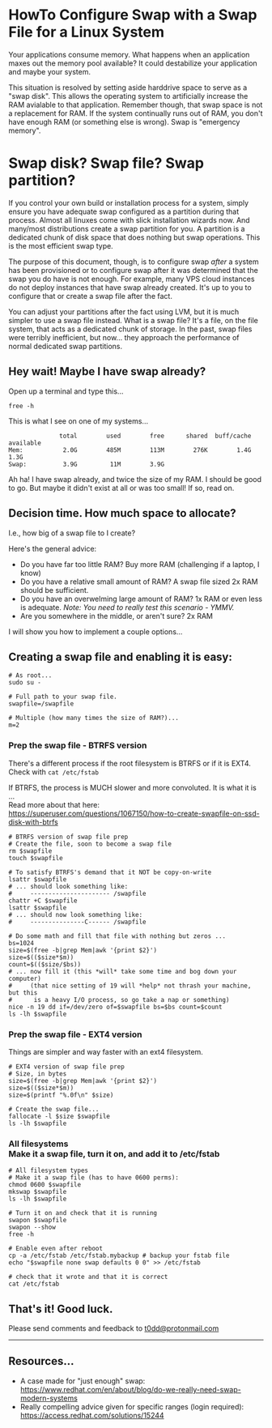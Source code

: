 # HowTo Configure Swap with a Swap File for a Linux System

Your applications consume memory. What happens when an application maxes out
the memory pool available? It could destabilize your application and maybe your
system.

This situation is resolved by setting aside harddrive space to serve as a "swap
disk". This allows the operating system to artificially increase the RAM
avialable to that application. Remember though, that swap space is not a
replacement for RAM. If the system continually runs out of RAM, you don't have
enough RAM (or something else is wrong). Swap is "emergency memory".

# Swap disk? Swap file? Swap partition?

If you control your own build or installation process for a system, simply
ensure you have adequate swap configured as a partition during that process.
Almost all linuxes come with slick installation wizards now. And many/most
distributions create a swap partition for you. A partition is a dedicated chunk
of disk space that does nothing but swap operations. This is the most efficient
swap type. 

The purpose of this document, though, is to configure swap _after_ a system has
been provisioned or to configure swap after it was determined that the swap you
do have is not enough. For example, many VPS cloud instances do not deploy
instances that have swap already created. It's up to you to configure that or
create a swap file after the fact.

You can adjust your partitions after the fact using LVM, but it is much simpler
to use a swap file instead. What is a swap file? It's a file, on the file
system, that acts as a dedicated chunk of storage. In the past, swap files were
terribly inefficient, but now... they approach the performance of normal
dedicated swap partitions.

## Hey wait! Maybe I have swap already?

Open up a terminal and type this...

```
free -h
```

This is what I see on one of my systems...

```
              total        used        free      shared  buff/cache   available
Mem:           2.0G        485M        113M        276K        1.4G        1.3G
Swap:          3.9G         11M        3.9G
```

Ah ha! I have swap already, and twice the size of my RAM. I should be good to
go. But maybe it didn't exist at all or was too small! If so, read on.

## Decision time. How much space to allocate?

I.e., how big of a swap file to I create?

Here's the general advice:

* Do you have far too little RAM? Buy more RAM (challenging if a laptop, I know)
* Do you have a relative small amount of RAM? A swap file sized 2x RAM should
  be sufficient.
* Do you have an overwelming large amount of RAM? 1x RAM or even less is
  adequate. _Note: You need to really test this scenario - YMMV._
* Are you somewhere in the middle, or aren't sure? 2x RAM

I will show you how to implement a couple options...

## Creating a swap file and enabling it is easy:

<!-- NEW NEW WAY -->
```
# As root...
sudo su -

# Full path to your swap file.
swapfile=/swapfile

# Multiple (how many times the size of RAM?)...
m=2
```

### Prep the swap file - BTRFS version

There's a different process if the root filesystem is BTRFS or if it is EXT4. Check with `cat /etc/fstab`

If BTRFS, the process is MUCH slower and more convoluted. It is what it is …  
Read more about that here:  
<https://superuser.com/questions/1067150/how-to-create-swapfile-on-ssd-disk-with-btrfs>

```
# BTRFS version of swap file prep
# Create the file, soon to become a swap file
rm $swapfile
touch $swapfile

# To satisfy BTRFS's demand that it NOT be copy-on-write
lsattr $swapfile
# ... should look something like:
#     ---------------------- /swapfile
chattr +C $swapfile
lsattr $swapfile
# ... should now look something like:
#     ---------------C------ /swapfile

# Do some math and fill that file with nothing but zeros ...
bs=1024
size=$(free -b|grep Mem|awk '{print $2}')
size=$(($size*$m))
count=$(($size/$bs))
# ... now fill it (this *will* take some time and bog down your computer)
#     (that nice setting of 19 will *help* not thrash your machine, but this
#      is a heavy I/O process, so go take a nap or something)
nice -n 19 dd if=/dev/zero of=$swapfile bs=$bs count=$count
ls -lh $swapfile
```

### Prep the swap file - EXT4 version

Things are simpler and way faster with an ext4 filesystem.

```
# EXT4 version of swap file prep
# Size, in bytes
size=$(free -b|grep Mem|awk '{print $2}')
size=$(($size*$m))
size=$(printf "%.0f\n" $size)

# Create the swap file...
fallocate -l $size $swapfile
ls -lh $swapfile
```

### All filesystems<br />Make it a swap file, turn it on, and add it to /etc/fstab

```
# All filesystem types
# Make it a swap file (has to have 0600 perms):
chmod 0600 $swapfile
mkswap $swapfile
ls -lh $swapfile

# Turn it on and check that it is running
swapon $swapfile
swapon --show
free -h

# Enable even after reboot
cp -a /etc/fstab /etc/fstab.mybackup # backup your fstab file
echo "$swapfile none swap defaults 0 0" >> /etc/fstab

# check that it wrote and that it is correct
cat /etc/fstab
```

<!-- OLD NEW WAY```
# As root...
sudo su -

# Multiple (how many times the size of RAM?)...
m=2

# Size, in bytes
size=$(free -b|grep Mem|awk '{print $2}')
size=$(echo "$size * $m" | bc)
size=$(printf "%.0f\n" $size)

# Create the swap file...
fallocate -l $size /swapfile
chmod 0600 /swapfile
mkswap /swapfile

# Turn it on
swapon /swapfile

# You can see it running with a "swapon -s" or "free" command
free -h

# Enable even after reboot
cp -a /etc/fstab /etc/fstab.mybackup # backup your fstab file
echo '/swapfile none swap defaults 0 0' >> /etc/fstab
cat /etc/fstab # double check your fstab file looks fine
```-->
<!-- OLD WAY```
# As root...
sudo su -

# Size will be TOTAL_MEM * bs
#bs=256  # 1/4 times the size of RAM (1024/4 * 1)
#bs=512  # 1/2 times the size of RAM (1024/2 * 1)
#bs=1024 # One times the size of RAM (1024   * 1)
#bs=1536 # 1.5 times the size of RAM (1024   * 1.5)
bs=2048 # Twice the size of RAM (1024 * 2) - recommended if in doubt

# Create a swap file - it can take a bit to finish - be patient
TOTAL_MEM=$(free -k|grep Mem|awk '{print $2}')
dd if=/dev/zero of=/swapfile bs=$bs count=$TOTAL_MEM
chmod 0600 /swapfile

# Turn that file into a file formatted to be swap
mkswap /swapfile

# Turn it on
swapon /swapfile

# You can see it running with a "swapon -s" or "free" command
free -h

# Enable even after reboot
cp -a /etc/fstab /etc/fstab.mybackup # backup your fstab file
echo '/swapfile none swap defaults 0 0' >> /etc/fstab
cat /etc/fstab # double check your fstab file looks fine
```-->

## That's it! Good luck.  

Please send comments and feedback to <t0dd@protonmail.com>

---

## Resources...

* A case made for "just enough" swap: <https://www.redhat.com/en/about/blog/do-we-really-need-swap-modern-systems>
* Really compelling advice given for specific ranges (login required): <https://access.redhat.com/solutions/15244>
